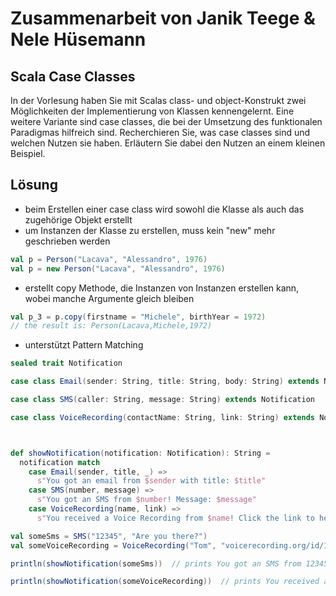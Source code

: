 # Zusammenarbeit von Janik Teege & Nele Hüsemann

## Scala Case Classes

In der Vorlesung haben Sie mit Scalas class- und object-Konstrukt zwei Möglichkeiten der Implementierung von Klassen kennengelernt. Eine weitere Variante sind case classes, die bei der Umsetzung des funktionalen Paradigmas hilfreich sind. Recherchieren Sie, was case classes sind und welchen Nutzen sie haben. Erläutern Sie dabei den Nutzen an einem kleinen Beispiel.

## Lösung

- beim Erstellen einer case class wird sowohl die Klasse als auch das zugehörige Objekt erstellt
- um Instanzen der Klasse zu erstellen, muss kein "new" mehr geschrieben werden

```Scala
val p = Person("Lacava", "Alessandro", 1976)
val p = new Person("Lacava", "Alessandro", 1976)
```
- erstellt copy Methode, die Instanzen von Instanzen erstellen kann, wobei manche Argumente gleich bleiben

```Scala
val p_3 = p.copy(firstname = "Michele", birthYear = 1972) 
// the result is: Person(Lacava,Michele,1972)
```
- unterstützt Pattern Matching

```Scala
sealed trait Notification

case class Email(sender: String, title: String, body: String) extends Notification

case class SMS(caller: String, message: String) extends Notification

case class VoiceRecording(contactName: String, link: String) extends Notification



def showNotification(notification: Notification): String =
  notification match
    case Email(sender, title, _) =>
      s"You got an email from $sender with title: $title"
    case SMS(number, message) =>
      s"You got an SMS from $number! Message: $message"
    case VoiceRecording(name, link) =>
      s"You received a Voice Recording from $name! Click the link to hear it: $link"

val someSms = SMS("12345", "Are you there?")
val someVoiceRecording = VoiceRecording("Tom", "voicerecording.org/id/123")

println(showNotification(someSms))  // prints You got an SMS from 12345! Message: Are you there?

println(showNotification(someVoiceRecording))  // prints You received a Voice Recording from Tom! Click the link to hear it: voicerecording.org/id/123
```